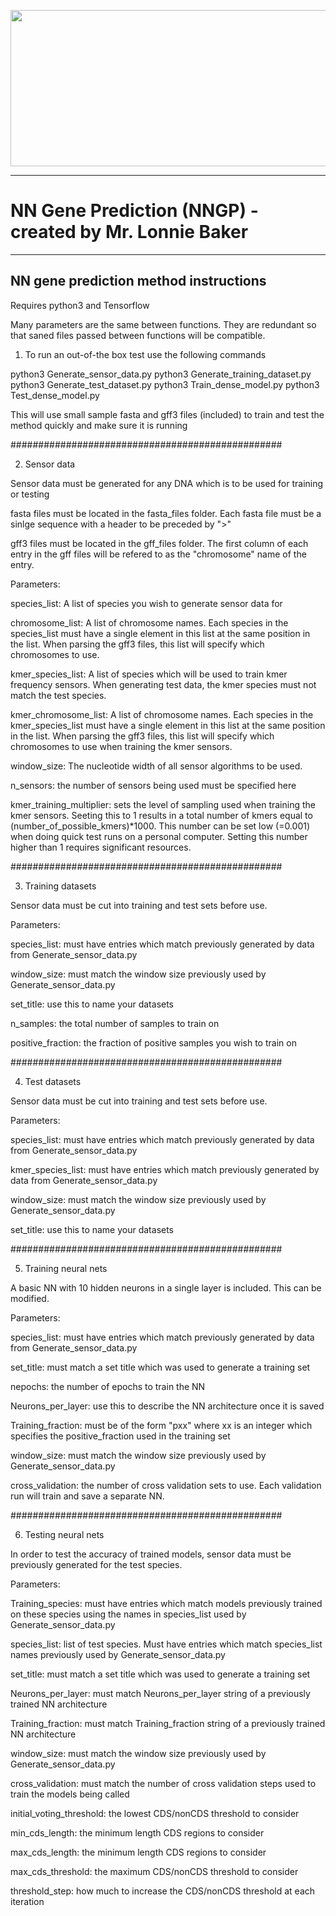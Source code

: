<p align="center">
  <img width="600" height="250" src="https://github.com/jwodder/versioningit/assets/91847580/6ee1a363-ce2b-4d3f-8330-4bb13506f3c2">
</p>

---

# NN Gene Prediction (NNGP) - created by Mr. Lonnie Baker
---
NN gene prediction method instructions
---

Requires python3 and Tensorflow

Many parameters are the same between functions. They are redundant so that saned files passed between functions will be compatible.


1. To run an out-of-the box test use the following commands

python3 Generate_sensor_data.py
python3 Generate_training_dataset.py 
python3 Generate_test_dataset.py 
python3 Train_dense_model.py 
python3 Test_dense_model.py

This will use small sample fasta and gff3 files (included) to train and test the method quickly and make sure it is running

#################################################


2. Sensor data

Sensor data must be generated for any DNA which is to be used for training or testing

fasta files must be located in the fasta_files folder. Each fasta file must be a sinlge sequence with a header to be preceded by ">"

gff3 files must be located in the gff_files folder. The first column of each entry in the gff files will be refered to as the "chromosome" name of the entry.

Parameters:


species_list: A list of species you wish to generate sensor data for

chromosome_list: A list of chromosome names. Each species in the species_list must have a single element in this list at the same position in the list. When parsing the gff3 files, this list will specify which chromosomes to use.

kmer_species_list: A list of species which will be used to train kmer frequency sensors. When generating test data, the kmer species must not match the test species.

kmer_chromosome_list: A list of chromosome names. Each species in the kmer_species_list must have a single element in this list at the same position in the list. When parsing the gff3 files, this list will specify which chromosomes to use when training the kmer sensors.

window_size: The nucleotide width of all sensor algorithms to be used.

n_sensors: the number of sensors being used must be specified here

kmer_training_multiplier: sets the level of sampling used when training the kmer sensors. Seeting this to 1 results in a total number of kmers equal to (number_of_possible_kmers)*1000. This number can be set low (=0.001) when doing quick test runs on a personal computer. Setting this number higher than 1 requires significant resources.

#################################################

3. Training datasets

Sensor data must be cut into training and test sets before use.

Parameters:

species_list: must have entries which match previously generated by data from Generate_sensor_data.py

window_size: must match the window size previously used by Generate_sensor_data.py

set_title: use this to name your datasets

n_samples: the total number of samples to train on

positive_fraction: the fraction of positive samples you wish to train on

#################################################

4. Test datasets

Sensor data must be cut into training and test sets before use.

Parameters:

species_list: must have entries which match previously generated by data from Generate_sensor_data.py

kmer_species_list: must have entries which match previously generated by data from Generate_sensor_data.py

window_size: must match the window size previously used by Generate_sensor_data.py

set_title: use this to name your datasets

#################################################

5. Training neural nets

A basic NN with 10 hidden neurons in a single layer is included. This can be modified.

Parameters:

species_list: must have entries which match previously generated by data from Generate_sensor_data.py

set_title: must match a set title which was used to generate a training set

nepochs: the number of epochs to train the NN

Neurons_per_layer: use this to describe the NN architecture once it is saved

Training_fraction: must be of the form "pxx" where xx is an integer which specifies the positive_fraction used in the training set

window_size: must match the window size previously used by Generate_sensor_data.py

cross_validation: the number of cross validation sets to use. Each validation run will train and save a separate NN.


#################################################

6. Testing neural nets

In order to test the accuracy of trained models, sensor data must be previously generated for the test species.

Parameters:

Training_species: must have entries which match models previously trained on these species using the names in species_list used by Generate_sensor_data.py

species_list: list of test species. Must have entries which match species_list names previously used by Generate_sensor_data.py

set_title: must match a set title which was used to generate a training set

Neurons_per_layer: must match Neurons_per_layer string of a previously trained NN architecture

Training_fraction: must match Training_fraction string of a previously trained NN architecture

window_size: must match the window size previously used by Generate_sensor_data.py

cross_validation: must match the number of cross validation steps used to train the models being called

initial_voting_threshold: the lowest CDS/nonCDS threshold to consider

min_cds_length: the minimum length CDS regions to consider

max_cds_length: the minimum length CDS regions to consider

max_cds_threshold: the maximum CDS/nonCDS threshold to consider

threshold_step: how much to increase the CDS/nonCDS threshold at each iteration






